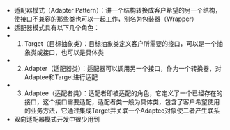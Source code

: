 * 适配器模式（Adapter Pattern）：讲一个结构转换成客户希望的另一个结构，使接口不兼容的那些类也可以一起工作，别名为包装器（Wrapper）
* 适配器模式具有以下几个角色：
* 1. Target（目标抽象类）：目标抽象类定义客户所需要的接口，可以是一个抽象类或接口，也可以是具体类
* 2. Adapter（适配器类）：适配器可以调用另一个接口，作为一个转换器，对Adaptee和Target进行适配
* 3. Adaptee（适配者类）：适配者即被适配的角色，它定义了一个已经存在的接口，这个接口需要适配，适配者类一般为具体类，包含了客户希望使用的业务方法，它通过集成Target并关联一个Adaptee对象使二者产生联系
* 双向适配器模式开发中很少用到